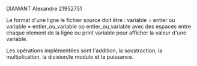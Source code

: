 DIAMANT Alexandre 21952751

Le format d'une ligne le fichier source doit être : variable = entier ou variable = entier_ou_variable op entier_ou_variable avec des espaces entre chaque element de la ligne ou print variable pour afficher la valeur d'une variable.

Les opérations implémentées sont l'addition, la soustraction, la multiplication, la division/le modulo et la puissance.
